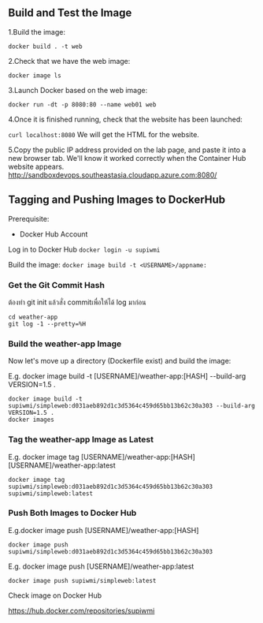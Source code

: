 ## Build and Test the Image
1.Build the image:

`docker build . -t web`

2.Check that we have the web image:

`docker image ls` 

3.Launch Docker based on the web image:

`docker run -dt -p 8080:80 --name web01 web` 

4.Once it is finished running, check that the website has been launched:

`curl localhost:8080` 
We will get the HTML for the website.

5.Copy the public IP address provided on the lab page, and paste it into a new browser tab. We'll know it worked correctly when the Container Hub website appears.
http://sandboxdevops.southeastasia.cloudapp.azure.com:8080/

## Tagging and Pushing Images to DockerHub

Prerequisite:
- Docker Hub Account

Log in to Docker Hub
`docker login -u supiwmi`

Build the image:
`docker image build -t <USERNAME>/appname:`

### Get the Git Commit Hash
ต้องทำ git init แล้วสั่ง commitเพื่อให้ได้ log มาก่อน

```
cd weather-app 
git log -1 --pretty=%H
``` 

### Build the weather-app Image
Now let's move up a directory (Dockerfile exist) and build the image:

E.g. docker image build -t [USERNAME]/weather-app:[HASH] --build-arg VERSION=1.5 . 
``` 
docker image build -t supiwmi/simpleweb:d031aeb892d1c3d5364c459d65bb13b62c30a303 --build-arg VERSION=1.5 .
docker images
```

### Tag the weather-app Image as Latest
E.g. docker image tag [USERNAME]/weather-app:[HASH] [USERNAME]/weather-app:latest
```
docker image tag supiwmi/simpleweb:d031aeb892d1c3d5364c459d65bb13b62c30a303 supiwmi/simpleweb:latest
```

### Push Both Images to Docker Hub
E.g.docker image push [USERNAME]/weather-app:[HASH]

`docker image push supiwmi/simpleweb:d031aeb892d1c3d5364c459d65bb13b62c30a303` 

E.g. docker image push [USERNAME]/weather-app:latest

`docker image push supiwmi/simpleweb:latest` 


Check image on Docker Hub

https://hub.docker.com/repositories/supiwmi
